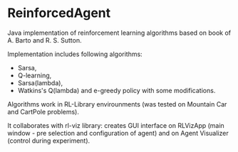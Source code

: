 # ReinforcedAgent
Java implementation of reinforcement learning algorithms based on book of A. Barto and R. S. Sutton.

Implementation includes following algorithms:
- Sarsa,
- Q-learning,
- Sarsa(lambda),
- Watkins's Q(lambda)
and e-greedy policy with some modifications.

Algorithms work in RL-Library envirounments (was tested on Mountain Car and CartPole problems).

It collaborates with rl-viz library: creates GUI interface on RLVizApp (main window - pre selection and 
configuration of agent) and on Agent Visualizer (control during experiment).
